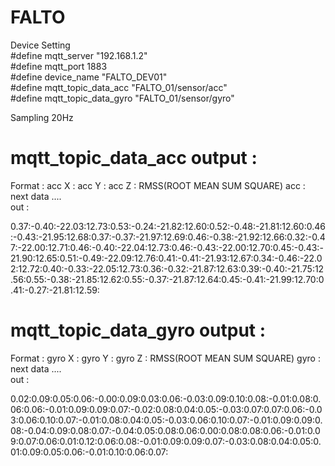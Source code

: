 # FALTO

Device Setting <br />
#define mqtt_server "192.168.1.2" <br />
#define mqtt_port 1883 <br />
#define device_name "FALTO_DEV01" <br />
#define mqtt_topic_data_acc "FALTO_01/sensor/acc" <br />
#define mqtt_topic_data_gyro "FALTO_01/sensor/gyro" <br />

Sampling 20Hz

# mqtt_topic_data_acc output :
Format : acc X : acc Y : acc Z : RMSS(ROOT MEAN SUM SQUARE) acc : next data .... <br/>
out : 

0.37:-0.40:-22.03:12.73:0.53:-0.24:-21.82:12.60:0.52:-0.48:-21.81:12.60:0.46:-0.43:-21.95:12.68:0.37:-0.37:-21.97:12.69:0.46:-0.38:-21.92:12.66:0.32:-0.47:-22.00:12.71:0.46:-0.40:-22.04:12.73:0.46:-0.43:-22.00:12.70:0.45:-0.43:-21.90:12.65:0.51:-0.49:-22.09:12.76:0.41:-0.41:-21.93:12.67:0.34:-0.46:-22.02:12.72:0.40:-0.33:-22.05:12.73:0.36:-0.32:-21.87:12.63:0.39:-0.40:-21.75:12.56:0.55:-0.38:-21.85:12.62:0.55:-0.37:-21.87:12.64:0.45:-0.41:-21.99:12.70:0.41:-0.27:-21.81:12.59:

# mqtt_topic_data_gyro output :
Format : gyro X : gyro Y : gyro Z : RMSS(ROOT MEAN SUM SQUARE) gyro : next data .... <br/>
out :

0.02:0.09:0.05:0.06:-0.00:0.09:0.03:0.06:-0.03:0.09:0.10:0.08:-0.01:0.08:0.06:0.06:-0.01:0.09:0.09:0.07:-0.02:0.08:0.04:0.05:-0.03:0.07:0.07:0.06:-0.03:0.06:0.10:0.07:-0.01:0.08:0.04:0.05:-0.03:0.06:0.10:0.07:-0.01:0.09:0.09:0.08:-0.04:0.09:0.08:0.07:-0.04:0.05:0.08:0.06:0.00:0.08:0.08:0.06:-0.01:0.09:0.07:0.06:0.01:0.12:0.06:0.08:-0.01:0.09:0.09:0.07:-0.03:0.08:0.04:0.05:0.01:0.09:0.05:0.06:-0.01:0.10:0.06:0.07:

